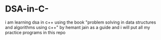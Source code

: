 # DSA-in-C-
i am learning dsa in c++ using the book "problem solving in data structures and algorithms using c++" by hemant jain as a guide and i will put all my practice programs in this repo
